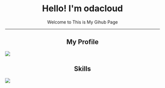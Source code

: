 <h1 align="center">Hello! I'm odacloud</h1>
<p align="center">Welcome to This is My Gihub Page</p>

---

<div align="center">

  ## My Profile  
  
</div>

<p>
  <a href="https://www.instagram.com/onda_0809/" target="_blank"><img src="https://img.shields.io/badge/instagram-E4405F?style=for-the-badge&logo=instagram&logoColor=white"></a>
</p>

<div align="center">

  ## Skills

</div>

<p>
  <img src="https://img.shields.io/badge/Python-3776AB?style=for-the-badge&logo=Python&logoColor=white">
</p>
